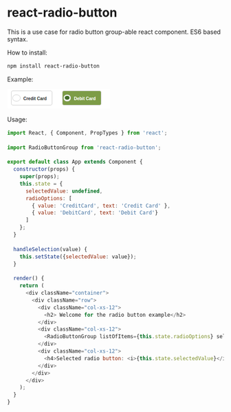 # react-radio-button
This is a use case for radio button group-able react component. ES6 based syntax.

How to install:
```sh
npm install react-radio-button
```


Example:

![Example Image](./example.png?raw=true "Radio Buttons")


Usage:
```javascript
import React, { Component, PropTypes } from 'react';

import RadioButtonGroup from 'react-radio-button';

export default class App extends Component {
  constructor(props) {
    super(props);
    this.state = {
      selectedValue: undefined,
      radioOptions: [
    	{ value: 'CreditCard', text: 'Credit Card' },
    	{ value: 'DebitCard', text: 'Debit Card'}
      ]
    };
  }

  handleSelection(value) {
    this.setState({selectedValue: value});
  }

  render() {
    return (
      <div className="container">
        <div className="row">
          <div className="col-xs-12">
      	    <h2> Welcome for the radio button example</h2>
      	  </div>
      	  <div className="col-xs-12">
      	    <RadioButtonGroup listOfItems={this.state.radioOptions} selectedItemCallback={(value) => this.handleSelection(value)}/>
      	  </div>
      	  <div className="col-xs-12">
      	    <h4>Selected radio button: <i>{this.state.selectedValue}</i></h4>
      	  </div>
      	</div>
      </div>
    );
  }
}
```
